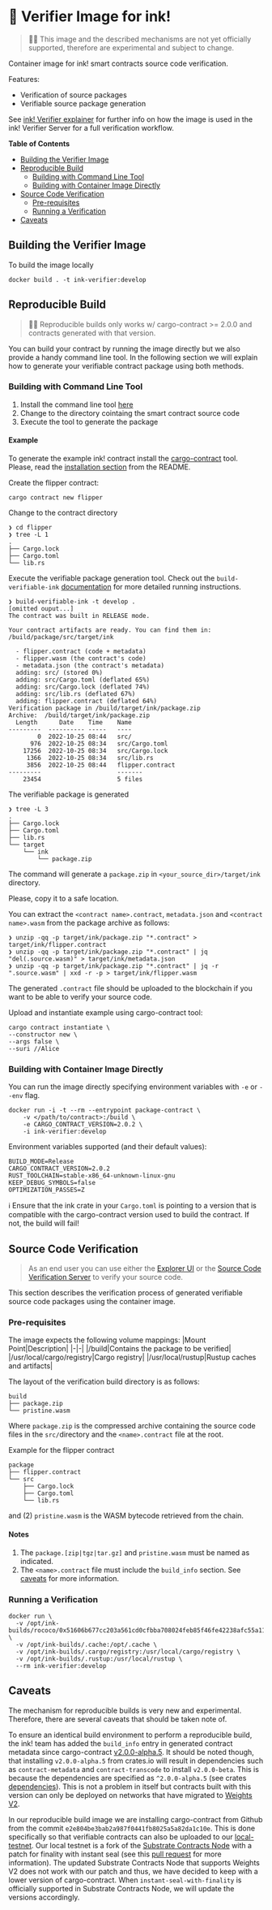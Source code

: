 # 🦑 Verifier Image for ink!

> 🐉🐉 This image and the described mechanisms are not yet officially supported, therefore are experimental and subject to change.

Container image for ink! smart contracts source code verification.

Features:
- Verification of source packages
- Verifiable source package generation

See [ink! Verifier explainer](https://github.com/web3labs/ink-verifier-server/blob/main/docs/INK_VERIFIER_EXPLAINER.md) for further info on how the image is used in the ink! Verifier Server for a full verification workflow.

**Table of Contents**
- [Building the Verifier Image](#building-the-verifier-image)
- [Reproducible Build](#reproducible-build)
  - [Building with Command Line Tool](#building-with-command-line-tool)
  - [Building with Container Image Directly](#building-with-container-image-directly)
- [Source Code Verification](#source-code-verification)
  - [Pre-requisites](#pre-requisites)
  - [Running a Verification](#running-a-verification)
- [Caveats](#caveats)

## Building the Verifier Image

To build the image locally

```
docker build . -t ink-verifier:develop
```

## Reproducible Build

> 🐉🐉 Reproducible builds only works w/ cargo-contract >= 2.0.0
> and contracts generated with that version.

You can build your contract by running the image directly but we also provide a handy command line tool. In the following section we will explain how to generate your verifiable contract package using both methods.

### Building with Command Line Tool

1. Install the command line tool [here](./cli/README.md#install)
2. Change to the directory cointaing the smart contract source code
3. Execute the tool to generate the package

#### Example <!-- omit from toc --> 

To generate the example ink! contract install the [cargo-contract](https://github.com/paritytech/cargo-contract) tool. Please, read the [installation section](https://github.com/paritytech/cargo-contract#installation) from the README.

Create the flipper contract:

```
cargo contract new flipper
```

Change to the contract directory
```
❯ cd flipper
❯ tree -L 1
.
├── Cargo.lock
├── Cargo.toml
└── lib.rs
```

Execute the verifiable package generation tool. Check out the `build-verifiable-ink` [documentation](./cli/README.md#run) for more detailed running instructions.
```
❯ build-verifiable-ink -t develop .
[omitted ouput...]
The contract was built in RELEASE mode.

Your contract artifacts are ready. You can find them in:
/build/package/src/target/ink

  - flipper.contract (code + metadata)
  - flipper.wasm (the contract's code)
  - metadata.json (the contract's metadata)
  adding: src/ (stored 0%)
  adding: src/Cargo.toml (deflated 65%)
  adding: src/Cargo.lock (deflated 74%)
  adding: src/lib.rs (deflated 67%)
  adding: flipper.contract (deflated 64%)
Verification package in /build/target/ink/package.zip
Archive:  /build/target/ink/package.zip
  Length      Date    Time    Name
---------  ---------- -----   ----
        0  2022-10-25 08:44   src/
      976  2022-10-25 08:34   src/Cargo.toml
    17256  2022-10-25 08:34   src/Cargo.lock
     1366  2022-10-25 08:34   src/lib.rs
     3856  2022-10-25 08:44   flipper.contract
---------                     -------
    23454                     5 files
```
The verifiable package is generated
```
❯ tree -L 3
.
├── Cargo.lock
├── Cargo.toml
├── lib.rs
└── target
    └── ink
        └── package.zip
```

The command will generate a `package.zip` in `<your_source_dir>/target/ink` directory.

Please, copy it to a safe location.

You can extract the `<contract name>.contract`, `metadata.json` and `<contract name>.wasm` from the package archive as follows:

```
❯ unzip -qq -p target/ink/package.zip "*.contract" > target/ink/flipper.contract
❯ unzip -qq -p target/ink/package.zip "*.contract" | jq "del(.source.wasm)" > target/ink/metadata.json
❯ unzip -qq -p target/ink/package.zip "*.contract" | jq -r ".source.wasm" | xxd -r -p > target/ink/flipper.wasm
```

The generated `.contract` file should be uploaded to the blockchain if you want to be able to verify your source code.

Upload and instantiate example using cargo-contract tool:

```
cargo contract instantiate \
--constructor new \
--args false \
--suri //Alice
````

### Building with Container Image Directly

You can run the image directly specifying environment variables with `-e` or `--env` flag.

```
docker run -i -t --rm --entrypoint package-contract \
    -v </path/to/contract>:/build \
    -e CARGO_CONTRACT_VERSION=2.0.2 \
    -i ink-verifier:develop
```

Environment variables supported (and their default values):
```
BUILD_MODE=Release
CARGO_CONTRACT_VERSION=2.0.2
RUST_TOOLCHAIN=stable-x86_64-unknown-linux-gnu
KEEP_DEBUG_SYMBOLS=false
OPTIMIZATION_PASSES=Z
```

ℹ️ Ensure that the ink crate in your `Cargo.toml` is pointing to a version that is compatible with the cargo-contract version used to build the contract. If not, the build will fail! 

## Source Code Verification

> As an end user you can use either the [Explorer UI](https://github.com/web3labs/epirus-substrate) or the [Source Code Verification Server](https://github.com/web3labs/ink-verifier-server) to verify your source code.

This section describes the verification process of generated verifiable source code packages using the container image.

### Pre-requisites

The image expects the following volume mappings:
|Mount Point|Description|
|-|-|
|/build|Contains the package to be verified|
|/usr/local/cargo/registry|Cargo registry|
|/usr/local/rustup|Rustup caches and artifacts|

The layout of the verification build directory is as follows:
```
build
├── package.zip
└── pristine.wasm
```

Where `package.zip` is the compressed archive containing the source code files in the `src/`directory and the `<name>.contract` file at the root.

Example for the flipper contract
```
package
├── flipper.contract
└── src
    ├── Cargo.lock
    ├── Cargo.toml
    └── lib.rs
```

and (2) `pristine.wasm` is the WASM bytecode retrieved from the chain.

#### Notes <!-- omit from toc --> 

1. The `package.[zip|tgz|tar.gz]` and `pristine.wasm` must be named as indicated.
2. The `<name>.contract` file must include the `build_info` section. See [caveats](#caveats) for more information.

### Running a Verification

```
docker run \
  -v /opt/ink-builds/rococo/0x51606b677cc203a561cd0cfbba708024feb85f46fe42238afc55a115785e1f95:/build \
  -v /opt/ink-builds/.cache:/opt/.cache \
  -v /opt/ink-builds/.cargo/registry:/usr/local/cargo/registry \
  -v /opt/ink-builds/.rustup:/usr/local/rustup \
  --rm ink-verifier:develop
```

## Caveats

The mechanism for reproducible builds is very new and experimental. Therefore, there are several caveats that should be taken note of.

To ensure an identical build environment to perform a reproducible build, the ink! team has added the `build_info` entry in generated contract metadata since cargo-contract [v2.0.0-alpha.5](https://github.com/paritytech/cargo-contract/releases/tag/v2.0.0-alpha.5). It should be noted though, that installing `v2.0.0-alpha.5` from crates.io will result in dependencies such as `contract-metadata` and `contract-transcode` to install `v2.0.0-beta`. This is because the dependencies are specified as `^2.0.0-alpha.5` (see crates [dependencies](https://crates.io/crates/cargo-contract/2.0.0-alpha.5/dependencies)). This is not a problem in itself but contracts built with this version can only be deployed on networks that have migrated to [Weights V2](https://github.com/paritytech/polkadot/pull/6091).

In our reproducible build image we are installing cargo-contract from Github from the commit `e2e804be3bab2a987f0441fb8025a5a82da1c10e`. This is done specifically so that verifiable contracts can also be uploaded to our [local-testnet](https://github.com/web3labs/epirus-substrate/tree/main/local-testnet). Our local testnet is a fork of the [Substrate Contracts Node](https://github.com/paritytech/substrate-contracts-node) with a patch for finality with instant seal (see this [pull request](https://github.com/paritytech/substrate/pull/12106) for more information). The updated Substrate Contracts Node that supports Weights V2 does not work with our patch and thus, we have decided to keep with a lower version of cargo-contract. When `instant-seal-with-finality` is officially supported in Substrate Contracts Node, we will update the versions accordingly.

